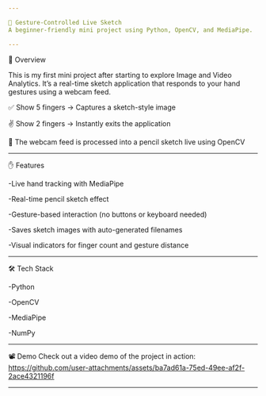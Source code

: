 ```yaml
---

🎨 Gesture-Controlled Live Sketch
A beginner-friendly mini project using Python, OpenCV, and MediaPipe.

---
```


📌 Overview

This is my first mini project after starting to explore Image and Video Analytics.
It’s a real-time sketch application that responds to your hand gestures using a webcam feed.

✅ Show 5 fingers → Captures a sketch-style image

✌️ Show 2 fingers → Instantly exits the application

🎥 The webcam feed is processed into a pencil sketch live using OpenCV

---

✋ Features

-Live hand tracking with MediaPipe

-Real-time pencil sketch effect

-Gesture-based interaction (no buttons or keyboard needed)

-Saves sketch images with auto-generated filenames

-Visual indicators for finger count and gesture distance

---

🛠️ Tech Stack

-Python

-OpenCV

-MediaPipe

-NumPy

---

📽️ Demo
Check out a video demo of the project in action:
https://github.com/user-attachments/assets/ba7ad61a-75ed-49ee-af2f-2ace4321196f

---
